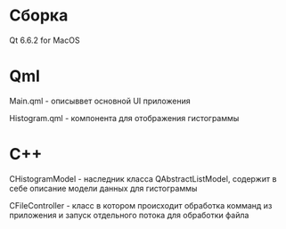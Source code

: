 # Сборка
Qt 6.6.2 for MacOS

# Qml
Main.qml - описыввет основной UI приложения

Histogram.qml - компонента для отображения гистограммы

# С++
CHistogramModel - наследник класса QAbstractListModel, содержит в себе описание модели данных для гистограммы

CFileController - класс в котором происходит обработка комманд из приложения и запуск отдельного потока для обработки файла
